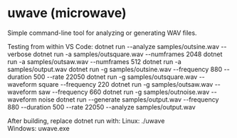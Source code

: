 # uwave (microwave)
Simple command-line tool for analyzing or generating WAV files.  

Testing from within VS Code:
dotnet run --analyze samples/outsine.wav --verbose
dotnet run -a samples/outsquare.wav --numframes 2048
dotnet run -a samples/outsaw.wav --numframes 512
dotnet run -a samples/output.wav
dotnet run -g samples/outsine.wav --frequency 880 --duration 500 --rate 22050
dotnet run -g samples/outsquare.wav --waveform square --frequency 220 
dotnet run -g samples/outsaw.wav --waveform saw --frequency 660 
dotnet run -g samples/outnoise.wav --waveform noise 
dotnet run --generate samples/output.wav --frequency 880 --duration 500 --rate 22050 --analyze samples/output.wav 

After building, replace dotnet run with: 
Linux:   ./uwave  
Windows: uwave.exe 
